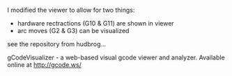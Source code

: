 I modified the viewer to allow for two things:
- hardware rectractions (G10 & G11) are shown in viewer
- arc moves (G2 & G3) can be visualized

see the repository from hudbrog...

gCodeVisualizer - a web-based visual gcode viewer and analyzer.
Available online at http://gcode.ws/
